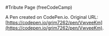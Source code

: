 #Tribute Page (freeCodeCamp) 

A Pen created on CodePen.io.
Original URL: [https://codepen.io/grim7262/pen/VwveeKm](https://codepen.io/grim7262/pen/VwveeKm).

